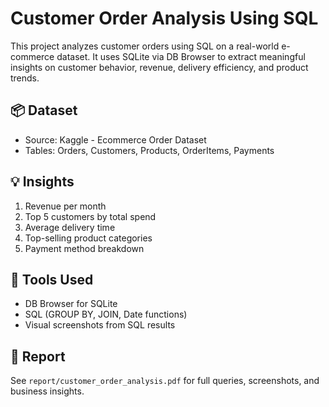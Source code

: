 # Customer Order Analysis Using SQL

This project analyzes customer orders using SQL on a real-world e-commerce dataset. It uses SQLite via DB Browser to extract meaningful insights on customer behavior, revenue, delivery efficiency, and product trends.

## 📦 Dataset
- Source: Kaggle - Ecommerce Order Dataset
- Tables: Orders, Customers, Products, OrderItems, Payments

## 💡 Insights
1. Revenue per month
2. Top 5 customers by total spend
3. Average delivery time
4. Top-selling product categories
5. Payment method breakdown

## 🧠 Tools Used
- DB Browser for SQLite
- SQL (GROUP BY, JOIN, Date functions)
- Visual screenshots from SQL results

## 📄 Report
See `report/customer_order_analysis.pdf` for full queries, screenshots, and business insights.
